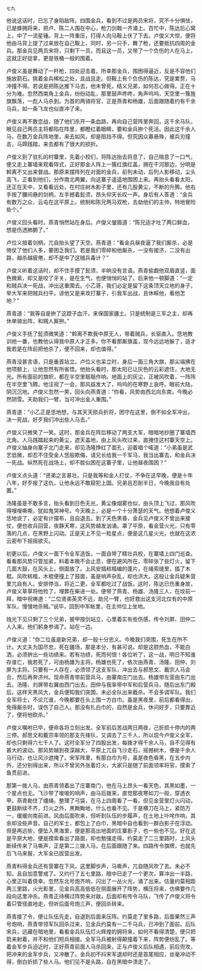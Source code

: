     七九 

   他说这话时，已忘了身陷敌阵。四围金兵，看到不过是两员宋将，究不十分惧怯，已是蜂拥将来，把卢、陈二人围在中心，枪刀剑戟一齐涌上。百忙中，陈达后心窝上，中了一流星锤。背上一阵重压，打得人向马鞍上伏了下去。卢俊义大惊，便将他由马背上提了过来放在自己鞍上，同时，另一只手，舞了枪，还要抵抗四周的金兵。那金兵见两员宋将，只剩下一员，而且这一员，又带了一个负伤的人在马上，这就正好捉拿，更是铁桶一般的围着。

   卢俊义虽是舞动了一杆枪，四处迎击着。所幸那金兵，围困得逼近，反是不容他们施放箭石。挑着金兵稀松之处，且战且走。但鞍上有个负伤的陈达，究是累赘，马冲撞不得。若说是把陈达推下马去，他未曾死，结义兄弟，如何忍心做得。正在十分为难。忽然西南角上金兵，纷纷动乱，那里鼓声咚咚，角声呜呜，天空里一簇旌旗飘荡，一彪人马杀到。为首的两骑将官，正是燕青和杨雄，后面跟随着约有千余马兵，如一条飞龙也似直冲了来。

   卢俊义再不敢恋战，随了他们杀开一条血路，再向自己营阵里奔回，这千余马队，眼见自己两员主将都陷在阵里，都瞪红着眼睛，要和金兵拚个死活。因此这千余人马，在数万金兵阵地里，来去如风，却是阻挡不得。但究因众寡悬殊，被兵刃撞击，马蹄践踏，来去都有了很大的损折。

   卢俊义到了驻扎的村寨里，先着小校们，将陈达抬去将息了，自己喘息了一口气，便又走上寨墙来观看阵式，正好那金人阵上一簇红旗红盖，拥在干河那边，分明是斡离不又出来督战。那原来摆阵列在对面的金兵，前列未动，后列人影移动，尘头高飞，正看到他们，分作南北两翼，向这寨子遥遥地围困上来。再抬头看看太阳，还正在天中，又看看远处，在村庄树木影子里，还有几股黄尘，不断的升腾。他右手按了腰间悬的剑柄，左手撼着髭须，昂头仰天长叹一声。身后有人答道：“金兵有数万之众，云屯在这平原上。统制和陈兄两马双枪，去劫他们的主帅，特地冒险些个。”

   卢俊义回头看时，燕青悄然站在身后。卢俊义皱眉道：“陈兄适才吐了两口鲜血，想是伤透肺腑了。”

   卢位义按着剑柄，兀自抬头望了天空。燕青道：“看金兵昼夜逼了我们厮杀，必是倚仗了他们人多，要困乏我们。若是我们零碎和他厮杀，一没有接济，二没有出路，越杀越疲倦，却不是中了这贼兵毒计？”

   卢俊义听着这话时，却不住手摸了髭须，半晌没有言语。燕青偷觑他双眉直竖，面色微紫，却又是咬了牙关，是在生气，也便悄悄的站了。后来他一顿脚道：“一定和贼兵决一死战，冲出这重围去。小乙哥，我们必定是留下这条顶天立地的身子，举大军来把贼兵扫平。谅他又是来攻打寨子，引我军出战，且休睬他，看他怎地？”

   燕青道：“我等自是拚了这腔子血汗，来保国家疆土。只是统制是三军之主，却再休单骑出阵，和贼人厮拚。”

   卢俊义手抚了髭须微笑道：“斡离不欺我中原无人，带着贼兵，长驱直入。恁地教训他一番，也教他认得我中原人才正多。你不看那厮旗盖，现今远远地躲了，适才我若是在阵前把他杀了，便不回来，却也值得。”

   燕青没甚言语，只是垂首站立。卢位义也呆立时，身后一面三角大旗，那尖端拂在他项额上，让他忽然有所省悟。他抬头看时，那太阳已让灰色的云彩遮住，大地无光。所有面前的旗帜，都在半空里聒聒作响。地面上的灰尘，正被风吹着，一阵阵在半空里飞腾。他注视了一会，那风益发大了，呜呜的在寒野上哀呼。眼前大陆，阴沉沉地。卢俊义忽然一笑，回头向燕青道：“你看，风势由西北向东南，今晚必然阴雪。天助我们一臂，当可冲出金人重围。”

   燕青道：“小乙正是恁地想，与其天天损兵折将，困守在这里，倒不如全军冲出，决一死战，好歹我们冲出些人马去。”

   卢俊义只微笑了一笑。这时，那金兵在阵后移动了两支大军，暗暗地抄圈了寨墙西北角。人马践踏起来的黄尘，遮天盖地，由上风头吹过来，直掩住这村寨天空上。卢俊义抽身向寨子北门走来，却见汤隆挣红了面孔，迎着唱个喏道：“小弟虽是武艺低微，却忍不住受金人恁般欺侮，请兄长给我一千军马，我当出寨去，和金兵决一死战。纵然死在战场上，却不胜似困在这寨子里，让他昼夜围困？”

   卢俊义点头道：“贤弟之言甚壮。只是我等和金人打仗，不争在这早晚，便是十年八年，好歹报了这仇，让他永远不敢窥犯上国。兄弟且忍耐半日，今晚我自有处置。”

   汤隆虽是不敢多言，抬头看到日色无光，黄尘像烟雾也似，由头顶上飞过，那风吹得嗖嗖嘶嘶，犹如鬼哭神号。今天晚上，必是一个十分萧瑟的天气。他想着卢俊义恁地说了，必定有计摆布，且自退去。到了天色黑昏，金兵见卢俊义不曾出来接仗，便也收兵回营，夜静天寒，这风势越发汹涌。罩了平原，看金营火光，只有零落的几点，在黑野上闪动。正是天上不见一粒星点，便是这几星火光，也就在这浓云密布下摇摇欲灭。

   初更以后，卢俊义一面下令全军造饭，一面自带了精壮兵校，在寨墙上四门巡查。看看那风势只管加紧，料着本晚不会止息，便在避风所在，零碎张了些灯火，留下几面大鼓，在风头上，侧面放了。上风安插秫楷编的蓬片，在绳索缝里，插了木棍。风吹秫楷，木棍便撞上了鼓面，虽是响声杂乱，却也洪大。这般让金兵疑朱营里兀自有人。安排停当，将近二更，全军都吃过了战饭。这时，陈达已伤重身故，卢俊义草草将他殓了，埋葬在柴进一处。便带了燕青、杨雄、汤隆三人，在坟前一拜，暗中祝祷道：“二位贤弟英灵不远，助兄一臂，也好救出这支河北仅有的中原军队，慢慢地杀贼。”说毕，回到中军帐里，在主帅位上坐地。

   烛光下见只剩了三个兄弟，披甲按剑站立，心里着实有些伤感。传令刘屏、田仲二人入来。他们躬身参谒了。站在一边。

   卢俊义道：“你二位虽是新兄弟，却一般十分忠义。今晚我们突围，死生在所不计。大丈夫为国尽忠，死在疆场，那是本分，有甚可说。却是这腔热血，不能白洒，必须拚出一些功绩来。若有功绩，死而何恨！各位听了，这一战，明日不知谁存谁亡，我若死了，可由杨雄为主将。杨雄也死了，依次由燕青、汤隆、田仲、刘屏为主将。只要有一人存在，必须领了这支军队，冲出去与郝思文、戴宗人马会合，然后再奔济州。现命燕青带前营兵马，由寨南庄门出去。杨雄带左营由东门出去。汤隆、刘屏带右翼由西门出去。田仲与我率带中军和后营兵马，随后出东门殿后。这样天黑风大，金兵便知我们突围，未必全队出来截杀。不会多调军队。我们全军将士，不论兀谁，今晚都要在头上围一方白巾。虽是黑夜里，前后都看得出，免得厮杀时，误伤了自己人。那没有扎白巾的，自然是金兵，休问好歹，只要靠近了，便将他砍杀。”

   卢俊义嘱咐已毕，便命各将立刻出发。全军前后苦战两日两夜，己折损十停内的两三停。郝思文和戴宗率领的那支先锋队，又调去了三千人，所以现今卢俊义全军，却也只剩得六七千人了。这时全军分了四股出发，每拨才得千余人马，自不见得有甚大的波动。那风势越到夜深越大，平原上兀自飞沙走石，摇撼树木，便是千余人马行动，也让风沙遮掩了。宋军阵里，有那白巾为号，虽是夜色昏黑，在五步内外，还分别得出来，所以不曾另外张着灯火，大家只是随了前面领率将官，摸索了鱼贯前进。

   那第一拨人马，由燕青领着出了庄寨南门，他在马上昂头一看天色，其黑如墨，一个星点也无。飞沙带了唆唆的响声，由马后拨来，直觉那夜寒如刀一般，穿透衣甲。燕青勒住了缰绳，整理了弓袋，在马上四周看了一看。但见金营里灯火闪动，更鼓断续不齐，灯火之外，黑黝黝地，什么也看不见。于是横刀在马上，紧防万一，缓缓向南前进。风由后面吹来，但听到队伍的步履声，在土地上卟咤作响，其余却没些声音。自己的军士，都包上了白巾，黑暗中自也看到一群白影子在浮动。但是再远些，便坠入黑海里，便是那高出地面的庄寨影子，也一些也不见。好在这是平原大地，便是摸索看出了路面，却也勉强走得。约莫走了二三里路时，上风头断续传来了马嘶声，正是第二三拨人马，在后面跟随了来。四路传令旗牌，也就先后飞马来报，大军全已拔营出发。

   燕青料得金兵还有营寨在下风，这里脚步声，马嘶声，兀自随风吹了去。未必不知，且自加意警戒了。又约行了五七里路，暗中已走了一个更次，算冲出一半路，心里正叫着侥幸。忽然东北号炮齐响，闪出了一丛火光，涌了出来。估量约莫相距两三里路，火光影里，见金兵高高低低在侧面展开了阵势，横压将来，仿佛要作几段向这里冲杀。燕青正待横过阵势来对敌，后面却有传令马队，飞传了卢俊义将令着只管径直地走，但听后面号炮三声，便回杀转来。

   燕青接了令，便让队伍先走，自退到后面来压阵。约莫走了里多路，后面果然三声号炮响，燕青带领军队回杀过来，见金兵约莫有一二千马兵，已冲到了面前。后队宋兵，远藏在暗地里，看看金兵队伍灯火辉煌的拥将来，如何不看得清楚，便只把箭来射着，并不和他们短兵相接。全军马兵被射得颠撞着下来，阵势便纷乱了。等着金军步兵迫近时，正好燕青前面人马杀回来，正与卢俊义后队相遇，前后兜攻，把冲来的金军步兵，又冲散了。金兵初不抖宋军退却时还是首尾相应，丝毫冲动不得，倒白折损了些人马。他们见不是头路，自在黑暗中溃走了。

